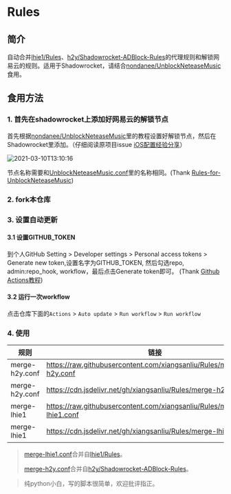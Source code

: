# Rules

## 简介

自动合并[lhie1/Rules](https://github.com/lhie1/Rules)、[h2y/Shadowrocket-ADBlock-Rules](https://github.com/h2y/Shadowrocket-ADBlock-Rules)的代理规则和解锁网易云的规则。适用于Shadowrocket，请结合[nondanee/UnblockNeteaseMusic](https://github.com/nondanee/UnblockNeteaseMusic)食用。

## 食用方法

### 1. 首先在shadowrocket上添加好网易云的解锁节点

首先根据[nondanee/UnblockNeteaseMusic](https://github.com/nondanee/UnblockNeteaseMusic)里的教程设置好解锁节点，然后在Shadowrocket里添加。（仔细阅读原项目issue [iOS配置经验分享](https://github.com/nondanee/UnblockNeteaseMusic/issues/368)）

![2021-03-10T13:10:16](https://cdn.jsdelivr.net/gh/xiangsanliu/images@master/uPic/2021-03-10T13:10:16.jpeg)

节点名称需要和[UnblockNeteaseMusic.conf](UnblockNeteaseMusic.conf)里的名称相同。(Thank [Rules-for-UnblockNeteaseMusic](https://github.com/DesperadoJ/Rules-for-UnblockNeteaseMusic))

### 2. fork本仓库

### 3. 设置自动更新

#### 3.1 设置GITHUB_TOKEN
到个人GitHub Setting > Developer settings > Personal access tokens > Generate new token,设置名字为GITHUB_TOKEN, 然后勾选repo, admin:repo_hook, workflow，最后点击Generate token即可。 (Thank [Github Actions教程](https://cloud.tencent.com/developer/article/1643440))

#### 3.2 运行一次workflow

点击仓库下面的`Actions` > `Auto update` > `Run workflow` > `Run workflow`

### 4. 使用

| 规则           | 链接                                                                      | 备注       |
| -------------- | ------------------------------------------------------------------------- | ---------- |
| merge-h2y.conf | https://raw.githubusercontent.com/xiangsanliu/Rules/main/merge-h2y.conf   | github raw |
| merge-h2y.conf | https://cdn.jsdelivr.net/gh/xiangsanliu/Rules/merge-h2y.conf              | cdn 加速   |
| merge-lhie1    | https://raw.githubusercontent.com/xiangsanliu/Rules/main/merge-lhie1.conf | github raw |
| merge-lhie1    | https://cdn.jsdelivr.net/gh/xiangsanliu/Rules/merge-lhie1.conf            | cdn 加速   |


> [merge-lhie1.conf](merge-lhie1.conf)合并自[lhie1/Rules](https://github.com/lhie1/Rules)。
> 
> [merge-h2y.conf](merge-h2y.conf)合并自[h2y/Shadowrocket-ADBlock-Rules](https://github.com/h2y/Shadowrocket-ADBlock-Rules)。

> 纯python小白，写的脚本很简单，欢迎批评指正。
